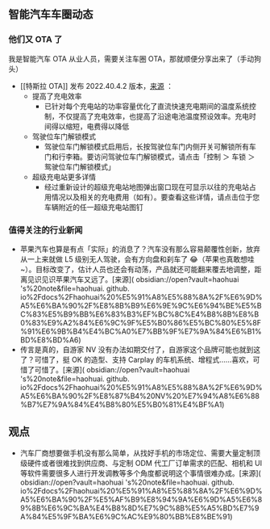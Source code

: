 
## 智能汽车车圈动态

### 他们又 OTA 了

我是智能汽车 OTA 从业人员，需要关注车圈 OTA，那就顺便分享出来了（手动狗头）

- [[特斯拉 OTA]] 发布 2022.40.4.2 版本，[来源](https://weibo.com/u/5888499702) ：
	- 提高了充电效率
		- 已针对每个充电站的功率容量优化了直流快速充电期间的温度系统控制，不仅提高了充电效率，也提高了沿途电池温度预设效率。充电时间得以缩短，电费得以降低
	- 驾驶位车门解锁模式
		- 驾驶位车门解锁模式启用后，长按驾驶位车门内侧开关可解锁所有车门和行李箱。要访问驾驶位车门解锁模式，请点击「控制 ＞ 车锁 ＞ 鸳驶位车门解锁模式」
	- 超级充电站更多详情
		- 经过重新设计的超级充电站地图弹出窗口现在可显示以往的充电站占用情况以及相关的充电费用（如有）。要查看这些详情，请点击位于您车辆附近的任一超级充电站图钉

### 值得关注的行业新闻

- 苹果汽车也算是有点「实际」的消息了？汽车没有那么容易颠覆性创新，放弃从一上来就做 L5 级别无人驾驶，会有方向盘和刹车了 😂（苹果也真敢想哇~）。目标改变了，估计人员也还会有动荡，产品就还可能翻来覆去地调整，距离见识见识苹果汽车又远了。[来源]( obsidian://open?vault=haohuai 's%20note&file=haohuai. github. io%2Fdocs%2Fhaohuai%20%E5%91%A8%E5%88%8A%2F%E6%9D%A5%E6%BA%90%2F%E8%8B%B9%E6%9E%9C%E6%94%BE%E5%BC%83%E5%B9%BB%E6%83%B3%EF%BC%8C%E4%B8%8B%E8%B0%83%E9%A2%84%E6%9C%9F%E5%B0%86%E5%BC%80%E5%8F%91%E6%9B%B4%E4%BC%A0%E7%BB%9F%E7%9A%84%E6%B1%BD%E8%BD%A6)
- 传言是真的，自游家 NV 没有办法如期交付了，自游家这个品牌可能也就到这了？可惜了，挺 OK 的造型、支持 Carplay 的车机系统、增程式……喜欢，可惜了可惜了。[来源]( obsidian://open?vault=haohuai 's%20note&file=haohuai. github. io%2Fdocs%2Fhaohuai%20%E5%91%A8%E5%88%8A%2F%E6%9D%A5%E6%BA%90%2F%E8%87%B4%20NV%20%E7%94%A8%E6%88%B7%E7%9A%84%E4%B8%80%E5%B0%81%E4%BF%A1)

## 观点

- 汽车厂商想要做手机没有那么简单，从找好手机的市场定位、需要大量定制顶级硬件或者很难找到供应商、与定制 ODM 代工厂订单需求的匹配、相机和 UI 等软件需要很多人进行开发调教等多个角度都说明这个事情很难办成。[来源]( obsidian://open?vault=haohuai 's%20note&file=haohuai. github. io%2Fdocs%2Fhaohuai%20%E5%91%A8%E5%88%8A%2F%E6%9D%A5%E6%BA%90%2F%E5%AF%B9%E8%94%9A%E6%9D%A5%E6%89%8B%E6%9C%BA%E4%B8%8D%E7%9C%8B%E5%A5%BD%E7%9A%84%E5%9F%BA%E6%9C%AC%E9%80%BB%E8%BE%91)

